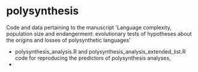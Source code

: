 # polysynthesis
Code and data pertaining to the manuscript 'Language complexity, population size and endangerment: evolutionary tests of hypotheses about the origins and losses of polysynthetic languages'


- polysynthesis_analysis.R and polysynthesis_analysis_extended_list.R code for reproducing the predictors of polysynthesis analyses,
- 
